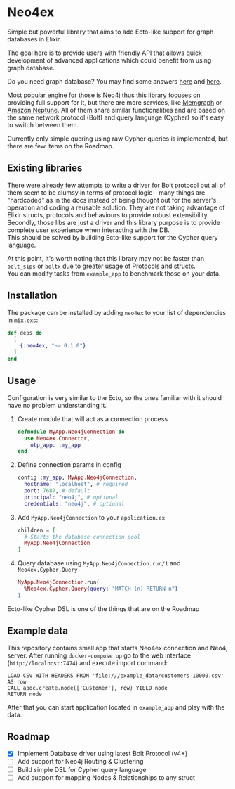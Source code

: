 # Neo4ex

Simple but powerful library that aims to add Ecto-like support for graph databases in Elixir.  

The goal here is to provide users with friendly API that allows quick development of advanced applications which could benefit from using graph database.

Do you need graph database? You may find some answers [here](https://neo4j.com/why-graph-databases/) and [here](https://memgraph.com/blog/graph-database-vs-relational-database).

Most popular engine for those is Neo4j thus this library focuses on providing full support for it, but there are more services, like [Memgraph](https://memgraph.com) or [Amazon Neptune](https://aws.amazon.com/neptune/). All of them share similar functionalities and are based on the same network protocol (Bolt) and query language (Cypher) so it's easy to switch between them.

Currently only simple quering using raw Cypher queries is implemented, but there are few items on the Roadmap.

## Existing libraries

There were already few attempts to write a driver for Bolt protocol but all of them seem to be clumsy in terms of protocol logic - many things are "hardcoded" as in the docs instead of being thought out for the server's operation and coding a reusable solution. They are not taking advantage of Elixir structs, protocols and behaviours to provide robust extensibility.  
Secondly, those libs are just a driver and this library purpose is to provide complete user experience when interacting with the DB.  
This should be solved by building Ecto-like support for the Cypher query language.  

At this point, it's worth noting that this library may not be faster than `bolt_sips` or `boltx` due to greater usage of Protocols and structs.  
You can modify tasks from `example_app` to benchmark those on your data.

## Installation

The package can be installed by adding `neo4ex` to your list of dependencies in `mix.exs`:

```elixir
def deps do
  [
    {:neo4ex, "~> 0.1.0"}
  ]
end
```

## Usage

Configuration is very similar to the Ecto, so the ones familiar with it should have no problem understanding it.

1. Create module that will act as a connection process

    ```elixir
    defmodule MyApp.Neo4jConnection do
      use Neo4ex.Connector,
        otp_app: :my_app
    end
    ```

2. Define connection params in config

    ```elixir
    config :my_app, MyApp.Neo4jConnection,
      hostname: "localhost", # required
      port: 7687, # default
      principal: "neo4j", # optional
      credentials: "neo4j", # optional
    ```

3. Add `MyApp.Neo4jConnection` to your `application.ex`

    ```elixir
    children = [
      # Starts the database connection pool
      MyApp.Neo4jConnection
    ]
    ```

4. Query database using `MyApp.Neo4jConnection.run/1` and `Neo4ex.Cypher.Query`

    ```elixir
    MyApp.Neo4jConnection.run(
      %Neo4ex.Cypher.Query{query: "MATCH (n) RETURN n"}
    )
    ```

Ecto-like Cypher DSL is one of the things that are on the Roadmap

## Example data
This repository contains small app that starts Neo4ex connection and Neo4j server.
After running `docker-compose up` go to the web interface (`http://localhost:7474`) and execute import command:
```
LOAD CSV WITH HEADERS FROM 'file:///example_data/customers-10000.csv' AS row
CALL apoc.create.node(['Customer'], row) YIELD node
RETURN node
```
After that you can start application located in `example_app` and play with the data.

## Roadmap

- [x] Implement Database driver using latest Bolt Protocol (v4+)  
- [ ] Add support for Neo4j Routing & Clustering  
- [ ] Build simple DSL for Cypher query language  
- [ ] Add support for mapping Nodes & Relationships to any struct